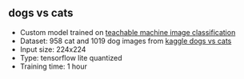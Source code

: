 ## dogs vs cats
* Custom model trained on [teachable machine image classification](https://teachablemachine.withgoogle.com/train/image)
* Dataset: 958 cat and 1019 dog images from [kaggle dogs vs cats](https://www.kaggle.com/c/dogs-vs-cats)
* Input size: 224x224
* Type: tensorflow lite quantized
* Training time: 1 hour